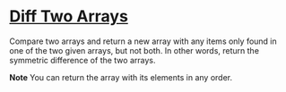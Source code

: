 # [Diff Two Arrays](https://learn.freecodecamp.org/javascript-algorithms-and-data-structures/intermediate-algorithm-scripting/diff-two-arrays/)

Compare two arrays and return a new array with any items only found in one of the two given arrays, but not both. In other words, return the symmetric difference of the two arrays.

**Note**
You can return the array with its elements in any order.